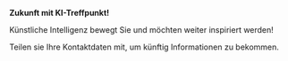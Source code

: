 **Zukunft mit KI-Treffpunkt!**

Künstliche Intelligenz bewegt Sie und möchten weiter inspiriert werden!

Teilen sie Ihre Kontaktdaten mit, um künftig Informationen zu bekommen.
